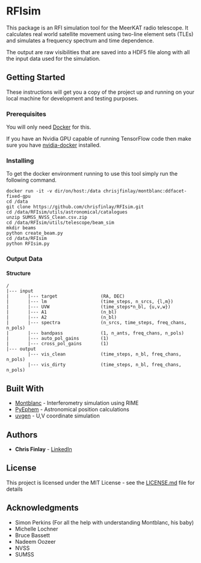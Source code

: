 # RFIsim

This package is an RFI simulation tool for the MeerKAT radio telescope. It calculates real world satellite movement using two-line element sets (TLEs) and simulates a frequency spectrum and time dependence.

The output are raw visibilities that are saved into a HDF5 file along with all the input data used for the simulation.

## Getting Started

These instructions will get you a copy of the project up and running on your local machine for development and testing purposes.

### Prerequisites

You will only need [Docker](https://docs.docker.com/install/) for this.

If you have an Nvidia GPU capable of running TensorFlow code then make sure you have [nvidia-docker](https://github.com/NVIDIA/nvidia-docker) installed.

### Installing

To get the docker environment running to use this tool simply run the following command.

```
docker run -it -v dir/on/host:/data chrisjfinlay/montblanc:ddfacet-fixed-gpu
cd /data
git clone https://github.com/chrisfinlay/RFIsim.git
cd /data/RFIsim/utils/astronomical/catalogues
unzip SUMSS_NVSS_Clean.csv.zip
cd /data/RFIsim/utils/telescope/beam_sim
mkdir beams
python create_beam.py
cd /data/RFIsim
python RFIsim.py
```

### Output Data

#### Structure
```
/
|--- input
|       |--- target                (RA, DEC)
|       |--- lm                    (time_steps, n_srcs, {l,m})
|       |--- UVW                   (time_steps*n_bl, {u,v,w})
|       |--- A1                    (n_bl)
|       |--- A2                    (n_bl)
|       |--- spectra               (n_srcs, time_steps, freq_chans, n_pols)
|       |--- bandpass              (1, n_ants, freq_chans, n_pols)
|       |--- auto_pol_gains        (1)
|       |--- cross_pol_gains       (1)
|--- output
        |--- vis_clean             (time_steps, n_bl, freq_chans, n_pols)
        |--- vis_dirty             (time_steps, n_bl, freq_chans, n_pols)
```

## Built With

* [Montblanc](https://github.com/ska-sa/montblanc/) - Interferometry simulation using RIME
* [PyEphem](https://rhodesmill.org/pyephem/) - Astronomical position calculations
* [uvgen](https://github.com/SpheMakh/uvgen) - U,V coordinate simulation

## Authors

* **Chris Finlay** - [LinkedIn](https://www.linkedin.com/in/chris-finlay/)

## License

This project is licensed under the MIT License - see the [LICENSE.md](LICENSE.md) file for details

## Acknowledgments

* Simon Perkins (For all the help with understanding Montblanc, his baby)
* Michelle Lochner
* Bruce Bassett
* Nadeem Oozeer
* NVSS
* SUMSS
